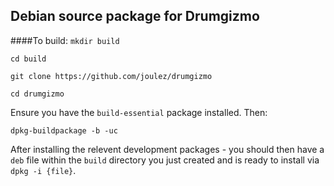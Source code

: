 Debian source package for Drumgizmo
-----------------------------------

####To build:
`mkdir build`

`cd build`

`git clone https://github.com/joulez/drumgizmo`

`cd drumgizmo`

Ensure you have the `build-essential` package installed. Then:

`dpkg-buildpackage -b -uc`

After installing the relevent development packages - you should then have a `deb` file within the `build` directory you just created and is ready to install via `dpkg -i {file}`.
